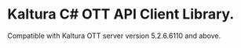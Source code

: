# Kaltura C# OTT API Client Library.
Compatible with Kaltura OTT server version 5.2.6.6110 and above.
